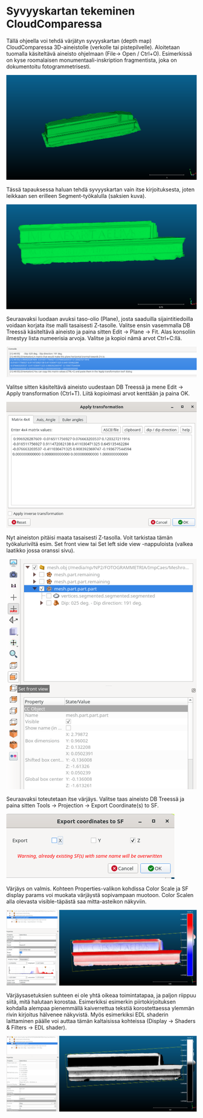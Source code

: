 ﻿# Syvyyskartan tekeminen CloudComparessa

Tällä ohjeella voi tehdä värjätyn syvyyskartan (depth map) CloudComparessa 3D-aineistolle (verkolle tai pistepilvelle). Aloitetaan tuomalla käsiteltävä aineisto ohjelmaan (File→ Open / Ctrl+O). Esimerkissä on kyse roomalaisen monumentaali-inskription fragmentista, joka on dokumentoitu fotogrammetrisesti.

![Kuva1](https://github.com/nikolaipaukkonen/AvoinArkeologi/blob/main/CloudCompare_Syvyyskartta/Kuva1.png)

Tässä tapauksessa haluan tehdä syvyyskartan vain itse kirjoituksesta, joten leikkaan sen erilleen Segment-työkalulla (saksien kuva).

![Kuva2](https://github.com/nikolaipaukkonen/AvoinArkeologi/blob/main/CloudCompare_Syvyyskartta/Kuva2.png)

Seuraavaksi luodaan avuksi taso-olio (Plane), josta saaduilla sijaintitiedoilla voidaan korjata itse malli tasaisesti Z-tasolle. Valitse ensin vasemmalla DB Treessä käsiteltävä aineisto ja paina sitten Edit → Plane → Fit. Alas konsoliin ilmestyy lista numeerisia arvoja. Valitse ja kopioi nämä arvot Ctrl+C:llä.

![Kuva3](https://github.com/nikolaipaukkonen/AvoinArkeologi/blob/main/CloudCompare_Syvyyskartta/Kuva3.png)

Valitse sitten käsiteltävä aineisto uudestaan DB Treessä ja mene Edit → Apply transformation (Ctrl+T). Liitä kopioimasi arvot kenttään ja paina OK.

![Kuva4](https://github.com/nikolaipaukkonen/AvoinArkeologi/blob/main/CloudCompare_Syvyyskartta/Kuva4.png)

Nyt aineiston pitäisi maata tasaisesti Z-tasolla. Voit tarkistaa tämän työkaluriviltä esim. Set front view tai Set left side view -nappuloista (valkea laatikko jossa oranssi sivu).

![Kuva5](https://github.com/nikolaipaukkonen/AvoinArkeologi/blob/main/CloudCompare_Syvyyskartta/Kuva5.png)

Seuraavaksi toteutetaan itse värjäys. Valitse taas aineisto DB Treessä ja paina sitten Tools → Projection → Export Coordinate(s) to SF. 

![Kuva6](https://github.com/nikolaipaukkonen/AvoinArkeologi/blob/main/CloudCompare_Syvyyskartta/Kuva6.png)

Värjäys on valmis. Kohteen Properties-valikon kohdissa Color Scale ja SF display params voi muokata värjäystä sopivampaan muotoon. Color Scalen alla olevasta visible-täpästä saa mitta-asteikon näkyviin. 

![Kuva7](https://github.com/nikolaipaukkonen/AvoinArkeologi/blob/main/CloudCompare_Syvyyskartta/Kuva7.png)

Värjäysasetuksien suhteen ei ole yhtä oikeaa toimintatapaa, ja paljon riippuu siitä, mitä halutaan korostaa. Esimerkiksi esimerkin piirtokirjoituksen kohdalla alempaa pienemmällä kaiverrettua tekstiä korostettaessa ylemmän rivin kirjoitus hälvenee näkyvistä. Myös esimerkiksi EDL shaderin laittaminen päälle voi auttaa tämän kaltaisissa kohteissa (Display → Shaders & Filters → EDL shader). 

![Kuva8](https://github.com/nikolaipaukkonen/AvoinArkeologi/blob/main/CloudCompare_Syvyyskartta/Kuva8.png)

